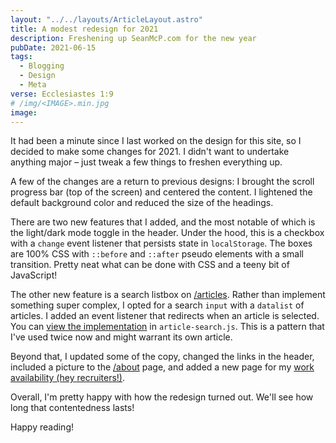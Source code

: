 ```yaml
---
layout: "../../layouts/ArticleLayout.astro"
title: A modest redesign for 2021
description: Freshening up SeanMcP.com for the new year
pubDate: 2021-06-15
tags:
  - Blogging
  - Design
  - Meta
verse: Ecclesiastes 1:9
# /img/<IMAGE>.min.jpg
image:
---
```


It had been a minute since I last worked on the design for this site, so I decided to make some changes for 2021. I didn't want to undertake anything major – just tweak a few things to freshen everything up.

A few of the changes are a return to previous designs: I brought the scroll progress bar (top of the screen) and centered the content. I lightened the default background color and reduced the size of the headings.

There are two new features that I added, and the most notable of which is the light/dark mode toggle in the header. Under the hood, this is a checkbox with a `change` event listener that persists state in `localStorage`. The boxes are 100% CSS with `::before` and `::after` pseudo elements with a small transition. Pretty neat what can be done with CSS and a teeny bit of JavaScript!

The other new feature is a search listbox on [/articles](/articles/). Rather than implement something super complex, I opted for a search `input` with a `datalist` of articles. I added an event listener that redirects when an article is selected. You can [view the implementation](/js/article-search.js) in `article-search.js`. This is a pattern that I've used twice now and might warrant its own article.

Beyond that, I updated some of the copy, changed the links in the header, included a picture to the [/about](/about/) page, and added a new page for my [work availability (hey recruiters!)](/are-you-looking-for-work/).

Overall, I'm pretty happy with how the redesign turned out. We'll see how long that contentedness lasts!

Happy reading!